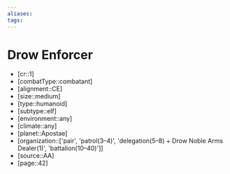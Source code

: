 ```yaml
---
aliases: 
tags: 
---
```


# Drow Enforcer

- [cr::1]
- [combatType::combatant]
- [alignment::CE]
- [size::medium]
- [type::humanoid]
- [subtype::elf]
- [environment::any]
- [climate::any]
- [planet::Apostae]
- [organization::['pair', 'patrol(3–4)', 'delegation(5–8) + Drow Noble Arms Dealer(1)', 'battalion(10–40)']]
- [source::AA]
- [page::42]

